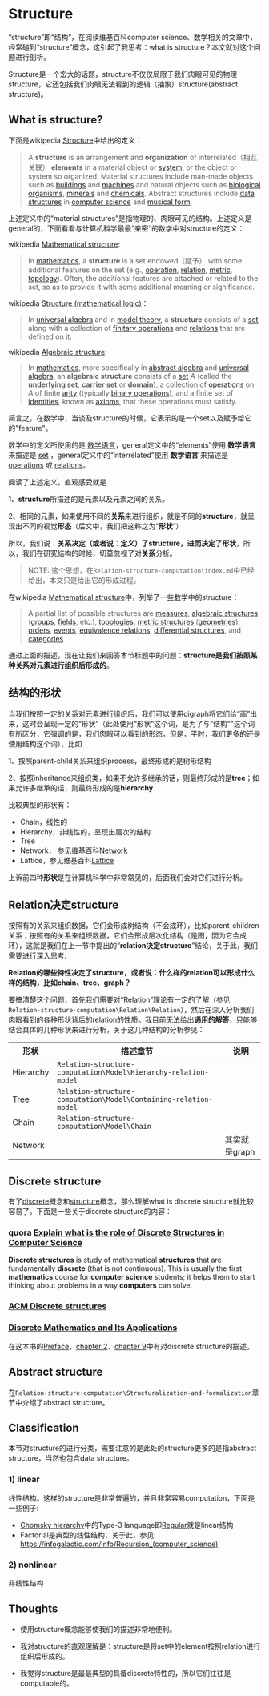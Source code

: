 # Structure

“structure”即“结构”，在阅读维基百科computer science、数学相关的文章中，经常碰到“structure”概念，这引起了我思考：what is structure？本文就对这个问题进行剖析。

Structure是一个宏大的话题，structure不仅仅局限于我们肉眼可见的物理structure，它还包括我们肉眼无法看到的逻辑（抽象）structure(abstract structure)。

## What is structure?

下面是wikipedia [Structure](https://en.wikipedia.org/wiki/Structure)中给出的定义：

> A **structure** is an arrangement and **organization** of interrelated（相互关联） **elements** in a material object or [system](https://en.wikipedia.org/wiki/System), or the object or system so organized. Material structures include man-made objects such as [buildings](https://en.wikipedia.org/wiki/Building) and [machines](https://en.wikipedia.org/wiki/Machine) and natural objects such as [biological organisms](https://en.wikipedia.org/wiki/Organism), [minerals](https://en.wikipedia.org/wiki/Mineral) and [chemicals](https://en.wikipedia.org/wiki/Chemical_substance). Abstract structures include [data structures](https://en.wikipedia.org/wiki/Data_structure) in [computer science](https://en.wikipedia.org/wiki/Computer_science) and [musical form](https://en.wikipedia.org/wiki/Musical_form). 

上述定义中的“material structures”是指物理的、肉眼可见的结构。上述定义是general的，下面看看与计算机科学最最”亲密“的数学中对structure的定义：

wikipedia [Mathematical structure](https://en.wikipedia.org/wiki/Mathematical_structure): 

> In [mathematics](https://en.wikipedia.org/wiki/Mathematics), a **structure** is a set endowed（赋予） with some additional features on the set (e.g., [operation](https://en.wikipedia.org/wiki/Operation_(mathematics)), [relation](https://en.wikipedia.org/wiki/Relation_(math)), [metric](https://en.wikipedia.org/wiki/Metric_(mathematics)), [topology](https://en.wikipedia.org/wiki/Topology#Topologies_on_sets)). Often, the additional features are attached or related to the set, so as to provide it with some additional meaning or significance.

wikipedia [Structure (mathematical logic)](https://en.wikipedia.org/wiki/Structure_(mathematical_logic))：

> In [universal algebra](https://en.wikipedia.org/wiki/Universal_algebra) and in [model theory](https://en.wikipedia.org/wiki/Model_theory), a **structure** consists of a [set](https://en.wikipedia.org/wiki/Set_(mathematics)) along with a collection of [finitary operations](https://en.wikipedia.org/wiki/Finitary) and [relations](https://en.wikipedia.org/wiki/Finitary_relation) that are defined on it.

wikipedia [Algebraic structure](https://en.wikipedia.org/wiki/Algebraic_structure):

> In [mathematics](https://en.wikipedia.org/wiki/Mathematics), more specifically in [abstract algebra](https://en.wikipedia.org/wiki/Abstract_algebra) and [universal algebra](https://en.wikipedia.org/wiki/Universal_algebra), an **algebraic structure** consists of a [set](https://en.wikipedia.org/wiki/Set_(mathematics)) *A* (called the **underlying set**, **carrier set** or **domain**), a collection of [operations](https://en.wikipedia.org/wiki/Operation_(mathematics)) on *A* of finite [arity](https://en.wikipedia.org/wiki/Arity) (typically [binary operations](https://en.wikipedia.org/wiki/Binary_operation)), and a finite set of [identities](https://en.wikipedia.org/wiki/Identity_(mathematics)), known as [axioms](https://en.wikipedia.org/wiki/Axiom#Non-logical_axioms), that these operations must satisfy. 

简言之，在数学中，当谈及structure的时候，它表示的是一个set以及赋予给它的"feature"。

数学中的定义所使用的是 [数学语言](https://en.wikipedia.org/wiki/Language_of_mathematics)，general定义中的“elements”使用 **数学语言** 来描述是  [set](https://en.wikipedia.org/wiki/Set_(mathematics)) ，general定义中的“interrelated”使用 **数学语言** 来描述是 [operations](https://en.wikipedia.org/wiki/Operation_(mathematics)) 或 [relations](https://en.wikipedia.org/wiki/Finitary_relation)。

阅读了上述定义，直观感受就是：

1、**structure**所描述的是元素以及元素之间的关系。

2、相同的元素，如果使用不同的**关系**来进行组织，就是不同的**structure**，就呈现出不同的视觉**形态**（后文中，我们把这称之为“**形状**”）

所以，我们说：**关系决定（或者说：定义）了structure，进而决定了形状**，所以，我们在研究结构的时候，切莫忽视了对**关系**分析。

> NOTE: 这个思想，在`Relation-structure-computation\index.md`中已经给出，本文只是给出它的形成过程。

在wikipedia [Mathematical structure](https://en.wikipedia.org/wiki/Mathematical_structure)中，列举了一些数学中的structure：

> A partial list of possible structures are [measures](https://en.wikipedia.org/wiki/Measure_theory), [algebraic structures](https://en.wikipedia.org/wiki/Algebraic_structure) ([groups](https://en.wikipedia.org/wiki/Group_(mathematics)), [fields](https://en.wikipedia.org/wiki/Field_(mathematics)), etc.), [topologies](https://en.wikipedia.org/wiki/Topology), [metric structures](https://en.wikipedia.org/wiki/Metric_space) ([geometries](https://en.wikipedia.org/wiki/Geometry)), [orders](https://en.wikipedia.org/wiki/Order_theory), [events](https://en.wikipedia.org/wiki/Event_structure), [equivalence relations](https://en.wikipedia.org/wiki/Equivalence_relation), [differential structures](https://en.wikipedia.org/wiki/Differential_structure), and [categories](https://en.wikipedia.org/wiki/Category_(category_theory)).

通过上面的描述，现在让我们来回答本节标题中的问题：**structure是我们按照某种关系对元素进行组织后形成的**。



## 结构的形状

当我们按照一定的关系对元素进行组织后，我们可以使用digraph将它们给“画”出来，这时会呈现一定的“形状”（此处使用“形状”这个词，是为了与"结构""这个词有所区分，它强调的是，我们肉眼可以看到的形态，但是，平时，我们更多的还是使用结构这个词），比如

1、按照parent-child关系来组织process，最终形成的是树形结构

2、按照inheritance来组织类，如果不允许多继承的话，则最终形成的是**tree**；如果允许多继承的话，则最终形成的是**hierarchy**

比较典型的形状有：

- Chain，线性的
- Hierarchy，非线性的，呈现出层次的结构
- Tree
- Network， 参见维基百科[Network](https://en.wikipedia.org/wiki/Complex_network)
- Lattice，参见维基百科[Lattice](https://en.wikipedia.org/wiki/Lattice_(order))

上诉前四种**形状**是在计算机科学中非常常见的，后面我们会对它们进行分析。

## Relation决定structure

按照有的关系来组织数据，它们会形成树结构（不会成环），比如parent-children关系；按照有的关系来组织数据，它们会形成层次化结构（是图，因为它会成环），这就是我们在上一节中提出的“**relation决定structure**”结论，关于此，我们需要进行深入思考:

**Relation的哪些特性决定了structure，或者说：什么样的relation可以形成什么样的结构，比如chain、tree、graph？**

要搞清楚这个问题，首先我们需要对“Relation”理论有一定的了解（参见`Relation-structure-computation\Relation\Relation`），然后在深入分析我们肉眼看到的各种形状背后的relation的性质。我目前无法给出**通用的解答**，只能够结合具体的几种形状来进行分析，关于这几种结构的分析参见：

| 形状      | 描述章节                                                     | 说明          |
| --------- | ------------------------------------------------------------ | ------------- |
| Hierarchy | `Relation-structure-computation\Model\Hierarchy-relation-model` |               |
| Tree      | `Relation-structure-computation\Model\Containing-relation-model` |               |
| Chain     | `Relation-structure-computation\Model\Chain`                 |               |
| Network   |                                                              | 其实就是graph |



## Discrete structure

有了[discrete](../What-is-discrete-math/Discrete-math.md)概念和[structure](./Structure.md)概念，那么理解what is discrete structure就比较容易了。下面是一些关于discrete structure的内容：



### quora [Explain what is the role of Discrete Structures in Computer Science](https://www.quora.com/Explain-what-is-the-role-of-Discrete-Structures-in-Computer-Science#:~:text=)

**Discrete structures** is study of mathematical **structures** that are fundamentally **discrete** (that is not continuous). This is usually the first **mathematics** course for **computer science** students; it helps them to start thinking about problems in a way **computers** can solve.



### [ACM Discrete structures](http://wiki.acm.org/cs2001/index.php?title=Discrete_structures)



### [Discrete Mathematics and Its Applications](https://www.amazon.com/Discrete-Mathematics-Applications-Kenneth-Rosen/dp/125967651X)

在这本书的[Preface](../Book-Discrete-Mathematics-and-Its-Applications/Preface.md)、[chapter 2](../Book-Discrete-Mathematics-and-Its-Applications/Chapter-2-Basic-Structures/index.md)、[chapter 9](../Book-Discrete-Mathematics-and-Its-Applications/Chpater-9-Relations/index.md)中有对discrete structure的描述。



## Abstract structure

在`Relation-structure-computation\Structuralization-and-formalization`章节中介绍了abstract structure。

## Classification

本节对structure的进行分类，需要注意的是此处的structure更多的是指abstract structure，当然也包含data structure。

### 1) linear

线性结构。这样的structure是非常普遍的，并且非常容易computation，下面是一些例子:

- [Chomsky hierarchy](https://en.wikipedia.org/wiki/Chomsky_hierarchy)中的Type-3 language即[Regular](https://en.wikipedia.org/wiki/Regular_language)就是linear结构
- Factorial是典型的线性结构，关于此，参见: https://infogalactic.com/info/Recursion_(computer_science)

### 2) nonlinear

非线性结构



## Thoughts

- 使用structure概念能够使我们的描述非常地便利。

- 我对structure的直观理解是：structure是将set中的element按照relation进行组织后形成的。

- 我觉得structure是最最典型的具备discrete特性的，所以它们往往是computable的。

